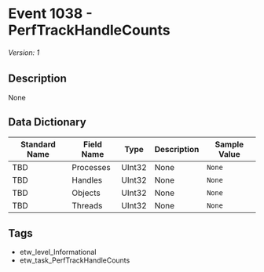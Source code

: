 # Event 1038 - PerfTrackHandleCounts
###### Version: 1

## Description
None

## Data Dictionary
|Standard Name|Field Name|Type|Description|Sample Value|
|---|---|---|---|---|
|TBD|Processes|UInt32|None|`None`|
|TBD|Handles|UInt32|None|`None`|
|TBD|Objects|UInt32|None|`None`|
|TBD|Threads|UInt32|None|`None`|

## Tags
* etw_level_Informational
* etw_task_PerfTrackHandleCounts